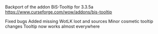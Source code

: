 Backport of the addon BiS-Tooltip for 3.3.5a https://www.curseforge.com/wow/addons/bis-tooltip

Fixed bugs
Added missing WotLK loot and sources
Minor cosmetic tooltip changes
Tooltip now works almost everywhere
